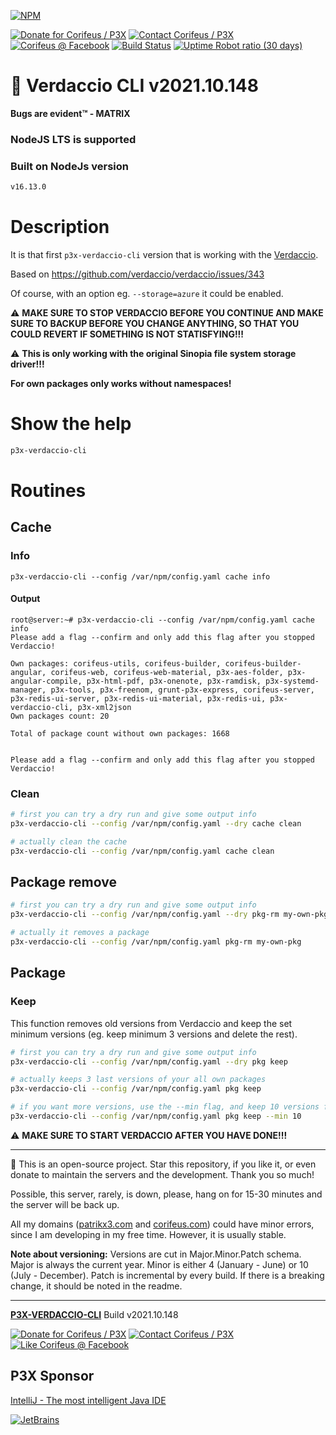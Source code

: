 [//]: #@corifeus-header

[![NPM](https://nodei.co/npm/p3x-verdaccio-cli.png?downloads=true&downloadRank=true)](https://www.npmjs.com/package/p3x-verdaccio-cli/)

  

[![Donate for Corifeus / P3X](https://img.shields.io/badge/Donate-Corifeus-003087.svg)](https://paypal.me/patrikx3) [![Contact Corifeus / P3X](https://img.shields.io/badge/Contact-P3X-ff9900.svg)](https://www.patrikx3.com/en/front/contact) [![Corifeus @ Facebook](https://img.shields.io/badge/Facebook-Corifeus-3b5998.svg)](https://www.facebook.com/corifeus.software)  [![Build Status](https://github.com/patrikx3/verdaccio-cli/workflows/build/badge.svg)](https://github.com/patrikx3/verdaccio-cli/actions?query=workflow%3Abuild)
[![Uptime Robot ratio (30 days)](https://img.shields.io/uptimerobot/ratio/m780749701-41bcade28c1ea8154eda7cca.svg)](https://stats.uptimerobot.com/9ggnzcWrw)





# 🍶 Verdaccio CLI v2021.10.148



**Bugs are evident™ - MATRIX️**
    



### NodeJS LTS is supported

### Built on NodeJs version

```txt
v16.13.0
```





# Description

                        
[//]: #@corifeus-header:end


It is that first `p3x-verdaccio-cli` version that is working with the [Verdaccio](https://github.com/verdaccio).
  
Based on https://github.com/verdaccio/verdaccio/issues/343
  
Of course, with an option eg. `--storage=azure` it could be enabled.

⚠️ **MAKE SURE TO STOP VERDACCIO BEFORE YOU CONTINUE AND MAKE SURE TO BACKUP BEFORE YOU CHANGE ANYTHING, SO THAT YOU COULD REVERT IF SOMETHING IS NOT STATISFYING!!!** 

⚠️ **This is only working with the original Sinopia file system storage driver!!!** 

**For own packages only works without namespaces!**

# Show the help

```bash
p3x-verdaccio-cli
```

# Routines

## Cache

### Info

```text
p3x-verdaccio-cli --config /var/npm/config.yaml cache info 
```

#### Output
```text
root@server:~# p3x-verdaccio-cli --config /var/npm/config.yaml cache info
Please add a flag --confirm and only add this flag after you stopped Verdaccio!

Own packages: corifeus-utils, corifeus-builder, corifeus-builder-angular, corifeus-web, corifeus-web-material, p3x-aes-folder, p3x-angular-compile, p3x-html-pdf, p3x-onenote, p3x-ramdisk, p3x-systemd-manager, p3x-tools, p3x-freenom, grunt-p3x-express, corifeus-server, p3x-redis-ui-server, p3x-redis-ui-material, p3x-redis-ui, p3x-verdaccio-cli, p3x-xml2json
Own packages count: 20

Total of package count without own packages: 1668


Please add a flag --confirm and only add this flag after you stopped Verdaccio!
```

### Clean

```bash
# first you can try a dry run and give some output info
p3x-verdaccio-cli --config /var/npm/config.yaml --dry cache clean 

# actually clean the cache
p3x-verdaccio-cli --config /var/npm/config.yaml cache clean 
```

## Package remove

```bash
# first you can try a dry run and give some output info
p3x-verdaccio-cli --config /var/npm/config.yaml --dry pkg-rm my-own-pkg 

# actually it removes a package
p3x-verdaccio-cli --config /var/npm/config.yaml pkg-rm my-own-pkg 
```

## Package

### Keep

This function removes old versions from Verdaccio and keep the set minimum versions (eg. keep minimum 3 versions and delete the rest).  

```bash
# first you can try a dry run and give some output info
p3x-verdaccio-cli --config /var/npm/config.yaml --dry pkg keep 

# actually keeps 3 last versions of your all own packages
p3x-verdaccio-cli --config /var/npm/config.yaml pkg keep 

# if you want more versions, use the --min flag, and keep 10 versions for each packages
p3x-verdaccio-cli --config /var/npm/config.yaml pkg keep --min 10
```


⚠️ **MAKE SURE TO START VERDACCIO AFTER YOU HAVE DONE!!!** 


[//]: #@corifeus-footer

---

🙏 This is an open-source project. Star this repository, if you like it, or even donate to maintain the servers and the development. Thank you so much!

Possible, this server, rarely, is down, please, hang on for 15-30 minutes and the server will be back up.

All my domains ([patrikx3.com](https://patrikx3.com) and [corifeus.com](https://corifeus.com)) could have minor errors, since I am developing in my free time. However, it is usually stable.

**Note about versioning:** Versions are cut in Major.Minor.Patch schema. Major is always the current year. Minor is either 4 (January - June) or 10 (July - December). Patch is incremental by every build. If there is a breaking change, it should be noted in the readme.


---

[**P3X-VERDACCIO-CLI**](https://corifeus.com/verdaccio-cli) Build v2021.10.148

[![Donate for Corifeus / P3X](https://img.shields.io/badge/Donate-Corifeus-003087.svg)](https://www.paypal.com/cgi-bin/webscr?cmd=_s-xclick&hosted_button_id=QZVM4V6HVZJW6)  [![Contact Corifeus / P3X](https://img.shields.io/badge/Contact-P3X-ff9900.svg)](https://www.patrikx3.com/en/front/contact) [![Like Corifeus @ Facebook](https://img.shields.io/badge/LIKE-Corifeus-3b5998.svg)](https://www.facebook.com/corifeus.software)


## P3X Sponsor

[IntelliJ - The most intelligent Java IDE](https://www.jetbrains.com/?from=patrikx3)

[![JetBrains](https://cdn.corifeus.com/assets/svg/jetbrains-logo.svg)](https://www.jetbrains.com/?from=patrikx3)




[//]: #@corifeus-footer:end
